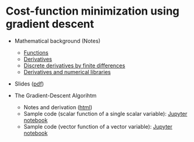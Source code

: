 # Cost-function minimization using gradient descent

- Mathematical background (Notes)
  - [Functions](https://github.com/eraldoribeiro/functions-and-their-derivatives/blob/main/functions.pdf)
  - [Derivatives](https://github.com/eraldoribeiro/functions-and-their-derivatives/blob/main/derivatives.pdf) 
  - [Discrete derivatives by finite differences](https://github.com/eraldoribeiro/finite_differences/blob/main/finiteDifferences.pdf)
  - [Derivatives and numerical libraries](https://github.com/eraldoribeiro/derivatives-and-optimization/blob/main/functionOptimization.pdf)

- Slides ([pdf](mathsForAnimation_smallsize.pdf))

- The Gradient-Descent Algorihtm
  - Notes and derivation ([html](https://htmlpreview.github.io/?https://github.com/eraldoribeiro/gradientDescent/blob/main/gradientDescent.html))
  - Sample code (scalar function of a single scalar variable): [Jupyter notebook](https://github.com/eraldoribeiro/gradientDescent/blob/main/gradientDescent1D.ipynb)
  - Sample code (vector function of a vector variable): [Jupyter notebook](https://github.com/eraldoribeiro/gradientDescent/blob/main/gradientDescent2DVectorsJacobian.ipynb)
